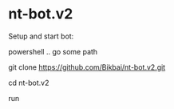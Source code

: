 # nt-bot.v2

Setup and start bot:

powershell
.. go some path

git clone https://github.com/Bikbai/nt-bot.v2.git

cd nt-bot.v2

run
